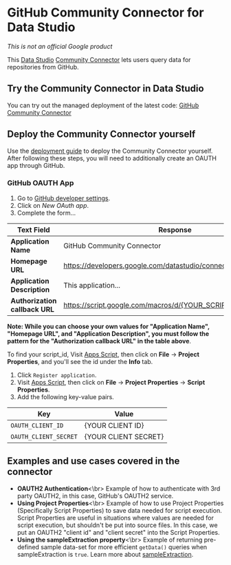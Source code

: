 # GitHub Community Connector for Data Studio

*This is not an official Google product*

This [Data Studio][data studio] [Community Connector][community connector] lets
users query data for repositories from GitHub.

## Try the Community Connector in Data Studio

You can try out the managed deployment of the latest code: [GitHub Community
Connector][production deployment]

## Deploy the Community Connector yourself

Use the [deployment guide][deployment guide] to deploy the Community Connector
yourself. After following these steps, you will need to additionally create an
OAUTH app through GitHub.

### GitHub OAUTH App
1. Go to [GitHub developer settings][github settings].
1. Click on *New OAuth app*.
1. Complete the form...

  | Text Field                     | Response                                                         |
  |  ------------------------------|------------------------------------------------------------------|
  | **Application Name**           | GitHub Community Connector                                       |
  | **Homepage URL**               | https://developers.google.com/datastudio/connector               |
  | **Application Description**    | This application...                                              |
  | **Authorization callback URL** | https://script.google.com/macros/d/{YOUR_SCRIPT_ID}/usercallback |

  **Note: While you can choose your own values for "Application Name", "Homepage
  URL", and "Application Description", you must follow the pattern for the
  "Authorization callback URL" in the table above**.

  To find your script_id, Visit [Apps Script][appsscript], then click on
  **File** -> **Project Properties**, and you'll see the id under the **Info**
  tab.

1. Click `Register application`.
1. Visit [Apps Script][appsscript], then click on **File** -> **Project
   Properties** -> **Script Properties**.
1. Add the following key-value pairs.

  | Key                   | Value                |
  |-----------------------|----------------------|
  | `OAUTH_CLIENT_ID`     | {YOUR CLIENT ID}     |
  | `OAUTH_CLIENT_SECRET` | {YOUR CLIENT SECRET} |

## Examples and use cases covered in the connector

- **OAUTH2 Authentication**<\br>
  Example of how to authenticate with 3rd party OAUTH2, in this case, GitHub's
  OAUTH2 service.
- **Using Project Properties**<\br>
  Example of how to use Project Properties (Specifically Script Properties) to
  save data needed for script execution. Script Properties are useful in
  situations where values are needed for script execution, but shouldn't be put
  into source files. In this case, we put an OAUTH2 "client id" and "client
  secret" into the Script Properties.
- **Using the sampleExtraction property**<\br>
  Example of returning pre-defined sample data-set for more efficient
  `getData()` queries when sampleExtraction is `true`. Learn more about
  [sampleExtraction][sample extraction].


[deployment guide]: ../deploy.md
[github settings]: https://github.com/settings/developers
[appsscript]: https://script.google.com
[data studio]: https://datastudio.google.com
[community connector]: https://developers.google.com/datastudio/connector
[sample extraction]: https://developers.google.com/datastudio/connector/reference#getdata
[production deployment]: https://datastudio.google.com/datasources/create?connectorId=AKfycbzkEs5Sz3MZsDggy1QLqwu2T39MNrv9XeC4D0F1d72SRXjpCGyGhoORniwKKgZTSoql
